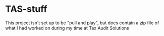 # TAS-stuff
This project isn't set up to be "pull and play", but does contain a zip file of what I had worked on during my time at Tax Audit Solutions
